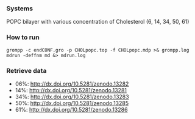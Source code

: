 ### Systems

POPC bilayer with various concentration of Cholesterol (6, 14, 34, 50, 61)

### How to run

```
grompp -c endCONF.gro -p CHOLpopc.top -f CHOLpopc.mdp >& grompp.log
mdrun -deffnm md &> mdrun.log
```

### Retrieve data

- 06%: http://dx.doi.org/10.5281/zenodo.13282
- 14%: http://dx.doi.org/10.5281/zenodo.13281
- 34%: http://dx.doi.org/10.5281/zenodo.13283
- 50%: http://dx.doi.org/10.5281/zenodo.13285
- 61%: http://dx.doi.org/10.5281/zenodo.13286